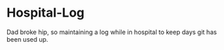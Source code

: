 # Hospital-Log
Dad broke hip, so maintaining a log while in hospital to keep days git has been used up. 
